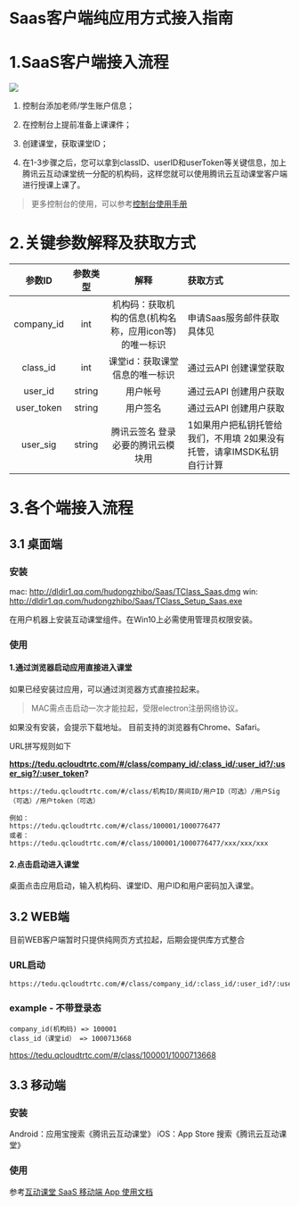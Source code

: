# Saas客户端纯应用方式接入指南

# 1.SaaS客户端接入流程

![](https://main.qcloudimg.com/raw/6bc87cb24381be162af59ece11c991af.png)

1. 控制台添加老师/学生账户信息；

2. 在控制台上提前准备上课课件；

3. 创建课堂，获取课堂ID；

4. 在1-3步骤之后，您可以拿到classID、userID和userToken等关键信息，加上腾讯云互动课堂统一分配的机构码，这样您就可以使用腾讯云互动课堂客户端进行授课上课了。


> 更多控制台的使用，可以参考[控制台使用手册]()


# 2.关键参数解释及获取方式

参数ID|参数类型|解释|获取方式
:--:|:--:|:--:|:--
company_id|int|机构码：获取机构的信息(机构名称，应用icon等)的唯一标识|申请Saas服务邮件获取 具体见
class_id|int|课堂id：获取课堂信息的唯一标识|通过云API 创建课堂获取
user_id|string|用户帐号|通过云API 创建用户获取
user_token|string|用户签名|通过云API 创建用户获取
user_sig|string|腾讯云签名 登录必要的腾讯云模块用|1如果用户把私钥托管给我们，不用填 2如果没有托管，请拿IMSDK私钥自行计算

# 3.各个端接入流程

## 3.1 桌面端
<div id="electron_location"></div>


###  安装
mac: http://dldir1.qq.com/hudongzhibo/Saas/TClass_Saas.dmg
win: http://dldir1.qq.com/hudongzhibo/Saas/TClass_Setup_Saas.exe

 在用户机器上安装互动课堂组件。在Win10上必需使用管理员权限安装。

###  使用
####  1.通过浏览器启动应用直接进入课堂 


 如果已经安装过应用，可以通过浏览器方式直接拉起来。
 
> MAC需点击启动一次才能拉起，受限electron注册网络协议。

如果没有安装，会提示下载地址。 
目前支持的浏览器有Chrome、Safari。

URL拼写规则如下 

 **https://tedu.qcloudtrtc.com/#/class/company_id/:class_id/:user_id?/:user_sig?/:user_token?**
 
```
https://tedu.qcloudtrtc.com/#/class/机构ID/房间ID/用户ID（可选）/用户Sig（可选）/用户token（可选） 

例如：
https://tedu.qcloudtrtc.com/#/class/100001/1000776477
或者：
https://tedu.qcloudtrtc.com/#/class/100001/1000776477/xxx/xxx/xxx

```


#### 2.点击启动进入课堂

  桌面点击应用启动，输入机构码、课堂ID、用户ID和用户密码加入课堂。


## 3.2 WEB端
<span id="web_location"></span>

目前WEB客户端暂时只提供纯网页方式拉起，后期会提供库方式整合

###  URL启动

```
https://tedu.qcloudtrtc.com/#/class/company_id/:class_id/:user_id?/:user_sig?/:user_token?
```

### example - 不带登录态
```
company_id(机构码) => 100001
class_id（课堂id） => 1000713668
```

https://tedu.qcloudtrtc.com/#/class/100001/1000713668


## 3.3 移动端

### 安装

Android：应用宝搜索《腾讯云互动课堂》
iOS：App Store 搜索《腾讯云互动课堂》

### 使用

参考[互动课堂 SaaS 移动端 App 使用文档](#Android_location)
